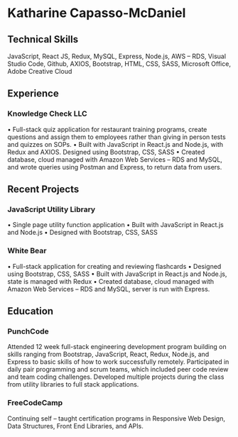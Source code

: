 # Katharine Capasso-McDaniel

## Technical Skills 
JavaScript, React JS, Redux, MySQL, Express, Node.js, AWS – RDS, Visual Studio Code, Github, AXIOS, Bootstrap, HTML, CSS, SASS, Microsoft Office, Adobe Creative Cloud 

## Experience 

### Knowledge Check LLC 
• Full-stack quiz application for restaurant training programs, create questions and assign them to employees rather than giving in person tests and quizzes on SOPs.
• Built with JavaScript in React.js and Node.js, with Redux and AXIOS. Designed using Bootstrap, CSS, SASS 
• Created database, cloud managed with Amazon Web Services – RDS and MySQL, and wrote queries using Postman and Express, to return data from users.  

## Recent Projects 

### JavaScript Utility Library 
• Single page utility function application 
• Built with JavaScript in React.js and Node.js
• Designed with Bootstrap, CSS, SASS

### White Bear 
•	Full-stack application for creating and reviewing flashcards 
•	Designed using Bootstrap, CSS, SASS
•	Built with JavaScript in React.js and Node.js, state is managed with Redux 
•	Created database, cloud managed with Amazon Web Services – RDS and MySQL, server is run with Express. 

## Education 

### PunchCode 
Attended 12 week full-stack engineering development program building on skills ranging from Bootstrap, JavaScript, React, Redux, Node.js, and Express to basic skills of how to work successfully remotely. Participated in daily pair programming and scrum teams, which included peer code review and team coding challenges. Developed multiple projects during the class from utility libraries to full stack applications. 

### FreeCodeCamp 
Continuing self – taught certification programs in Responsive Web Design, Data Structures, Front End Libraries, and APIs. 

